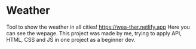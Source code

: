 # Weather
Tool to show the weather in all cities!
https://wea-ther.netlify.app
Here you can see the wepage.
This project was made by me, trying to apply API, HTML, CSS and JS in one project as a beginner dev.
